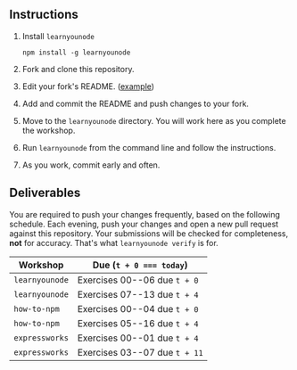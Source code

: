 Instructions
------------

1. Install `learnyounode`

    ```
    npm install -g learnyounode
    ```

1. Fork and clone this repository.
1. Edit your fork's README. ([example](https://github.com/jrhorn424/javascripting))
1. Add and commit the README and push changes to your fork.
1. Move to the `learnyounode` directory. You will work here as you complete the workshop.
1. Run `learnyounode` from the command line and follow the instructions.
1. As you work, commit early and often.


Deliverables
------------

You are required to push your changes frequently, based on the following schedule. Each evening, push your changes and open a new pull request against this repository. Your submissions will be checked for completeness, **not** for accuracy. That's what `learnyounode verify` is for.

| Workshop       | Due (`t + 0 === today`)       |
| -------------- | ----------------------------- |
| `learnyounode` | Exercises 00--06 due `t + 0`  |
| `learnyounode` | Exercises 07--13 due `t + 4`  |
| `how-to-npm`   | Exercises 00--04 due `t + 0`  |
| `how-to-npm`   | Exercises 05--16 due `t + 4`  |
| `expressworks` | Exercises 00--01 due `t + 4`  |
| `expressworks` | Exercises 03--07 due `t + 11` |

